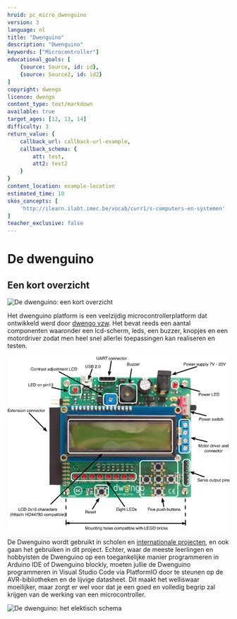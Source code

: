 ```yaml
---
hruid: pc_micro_dwenguino
version: 3
language: nl
title: "Dwenguino"
description: "Dwenguino"
keywords: ["Microcontroller"]
educational_goals: [
    {source: Source, id: id}, 
    {source: Source2, id: id2}
]
copyright: dwengo
licence: dwengo
content_type: text/markdown
available: true
target_ages: [12, 13, 14]
difficulty: 3
return_value: {
    callback_url: callback-url-example,
    callback_schema: {
        att: test,
        att2: test2
    }
}
content_location: example-location
estimated_time: 10
skos_concepts: [
    'http://ilearn.ilabt.imec.be/vocab/curr1/s-computers-en-systemen'
]
teacher_exclusive: false
---
```

# De dwenguino

## Een kort overzicht

![](@youtube/https://www.youtube.com/embed/LQ4E649KPFc "De dwenguino: een kort overzicht")

Het dwenguino platform is een veelzijdig microcontrollerplatform dat ontwikkeld werd door [dwengo vzw](dwengo.org "dwengo website"). Het bevat reeds een aantal componenten waaronder een lcd-scherm, leds, een buzzer, knopjes en een motordriver zodat men heel snel allerlei toepassingen kan realiseren en testen.

![Microcontroller](embed/microcontroller2.png "Microcontroller")

De Dwenguino wordt gebruikt in scholen en [internationale projecten](dwengo.org/projects "Internationale projecten"), en ook gaan het gebruiken in dit project. Echter, waar de meeste leerlingen en hobbyisten de Dwenguino op een toegankelijke manier programmeren in Arduino IDE of Dwenguino blockly, moeten jullie de Dwenguino programmeren in Visual Studio Code via PlatformIO door te steunen op de AVR-bibliotheken en de lijvige datasheet. Dit maakt het welliswaar moeilijker, maar zorgt er wel voor dat je een goed en volledig begrip zal krijgen van de werking van een microcontroller.

![](@youtube/https://www.youtube.com/embed/MBsjYMm-Y90 "De dwenguino: het elektisch schema")